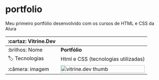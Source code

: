 # portfolio
Meu primeiro portfólio desenvolvido com os cursos de HTML e CSS da Alura

| :cartaz: Vitrine.Dev | |
| ------------- | --- |
| :brilhos: Nome |**Portfólio**
| :label: Tecnologias | Html e CSS (tecnologias utilizadas)
| :câmera: imagem |<img scr= "https://raw.githubusercontent.com/Thaliaraujo/portfolio/main/apresentacao.png#vitrinedev" alt="vitrine.dev thumb" width="100%"/>
